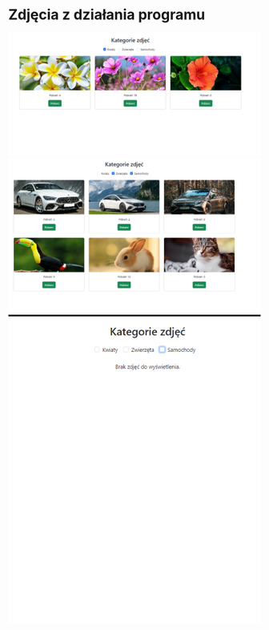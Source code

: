 # Zdjęcia z działania programu
![Screen Aplikacji](/public/d1.png)
![Screen Aplikacji](/public/d2.png)
![Screen Aplikacji](/public/d3.png)
